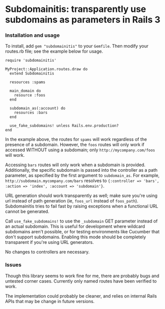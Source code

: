 # Subdomainitis: transparently use subdomains as parameters in Rails 3

### Installation and usage
To install, add `gem "subdomainitis"` to your `Gemfile`.  Then modify your routes.rb file; see the example below for usage.

    require 'subdomainitis'
    
    MyProject::Application.routes.draw do
      extend Subdomainitis
    
      resources :spams
    
      main_domain do
        resource :foos
      end
    
      subdomain_as(:account) do
        resources :bars
      end
    
      use_fake_subdomains! unless Rails.env.production?
    end

In the example above, the routes for `spams` will work regardless of the presence of a subdomain.  However, the `foos` routes will only work if accessed WITHOUT using a subdomain; only `http://mycompany.com/foos` will work.

Accessing `bars` routes will only work when a subdomain is provided.  Additionally, the specific subdomain is passed into the controller as a path parameter, as specified by the first argument to `subdomain_as`.  For example, `http://subdomain.mycompany.com/bars` resolves to `{:controller => 'bars', :action => 'index', :account => 'subdomain'}`.

URL generation should work transparently as well; make sure you're using url instead of path generation (ie, `foos_url` instead of `foos_path`).  Subdomainitis tries to fail fast by raising exceptions when a functional URL cannot be generated.

Call `use_fake_subdomains!` to use the `_subdomain` GET parameter instead of an actual subdomain.  This is useful for development where wildcard subdomains aren't possible, or for testing environments like Cucumber that don't support subdomains.  Enabling this mode should be completely transparent if you're using URL generators.

No changes to controllers are necessary.

### Issues
Though this library seems to work fine for me, there are probably bugs and untested corner cases.  Currently only named routes have been verified to work.

The implementation could probably be cleaner, and relies on internal Rails APIs that may be change in future versions.
